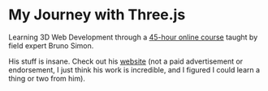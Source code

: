 # My Journey with Three.js

Learning 3D Web Development through a [45-hour online course](https://threejs-journey.com/) taught by field expert Bruno Simon.

His stuff is insane. Check out his [website](https://www.bruno-simon.com) (not a paid advertisement or endorsement, I just think his work is incredible, and I figured I could learn a thing or two from him).
